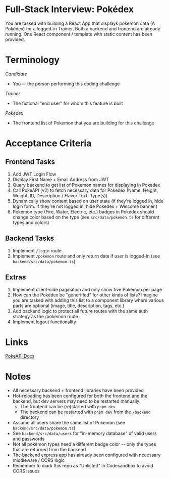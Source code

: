 # Full-Stack Interview: Pokédex

You are tasked with building a React App that displays pokemon data (A Pokédex) for a logged-in Trainer. Both a backend and frontend are already running. One React component / template with static content has been provided.

# Terminology

_Candidate_

- You -- the person performing this coding challenge

_Trainer_

- The fictional "end user" for whom this feature is built

_Pokédex_

- The frontend list of Pokemon that you are building for this challenge

# Acceptance Criteria

## Frontend Tasks

1. Add JWT Login Flow
2. Display First Name + Email Address from JWT
3. Query backend to get list of Pokemon names for displaying in Pokedex
4. Call PokeAPI (v2) to fetch necessary data for Pokedex (Name, Height, Weight, ID, Description / Flavor Text, Type(s))
5. Dynamically show content based on user state (if they're logged in, hide login form. If they're not logged in, hide Pokedex + Welcome banner.)
6. Pokemon type (Fire, Water, Electric, etc.) badges in Pokédex should change color based on the type (see `src/data/pokemon.ts` for different types and colors)

## Backend Tasks

1. Implement `/login` route
2. Implement `/pokemon` route and only return data if user is logged-in (see `backend/src/data/pokemon.ts`)

## Extras

1. Implement client-side pagination and only show five Pokemon per page
2. How can the Pokédex be "generified" for other kinds of lists? Imagine you are tasked with adding this list to a component library where various parts are optional (image, title, description, tags, etc.)
3. Add backend logic to protect all future routes with the same auth strategy as the /pokemon route
4. Implement logout functionality

# Links

[PokeAPI Docs](https://pokeapi.co/docs/v2#pokemon-section)

# Notes

- All necessary backend + frontend libraries have been provided
- Hot-reloading has been configured for both the frontend and the backend, but dev servers may need to be restarted manually:
  - The frontend can be (re)started with `pnpm dev`
  - The backend can be restarted with `pnpm dev` from the `/backend` directory
- Assume all users share the same list of Pokemon (see `backend/src/data/pokemon.ts`)
- See `backend/src/data/users` for "in-memory database" of valid users and passwords
- Not all pokemon types need a different badge color -- only the types that are returned from the backend
- The backend express app has already been configured with necessary middleware / CORS logic
- Remember to mark this repo as "Unlisted" in Codesandbox to avoid CORS issues
